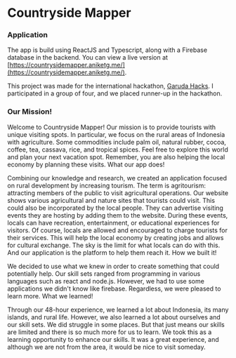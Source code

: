 # Countryside Mapper

### Application

The app is build using ReactJS and Typescript, along with a Firebase database in
the backend. You can view a live version
at [https://countrysidemapper.aniketg.me/](https://countrysidemapper.aniketg.me/).

This project was made for the international
hackathon, [Garuda Hacks](https://garudahacks.com/). I participated in a group
of four, and we placed runner-up in the hackathon.

### Our Mission!

Welcome to Countryside Mapper! Our mission is to provide tourists with unique
visiting spots. In particular, we focus on the rural areas of Indonesia with
agriculture. Some commodities include palm oil, natural rubber, cocoa, coffee,
tea, cassava, rice, and tropical spices. Feel free to explore this world and
plan your next vacation spot. Remember, you are also helping the local economy
by planning these visits. What our app does!

Combining our knowledge and research, we created an application focused on rural
development by increasing tourism. The term is agritourism: attracting members
of the public to visit agricultural operations. Our website shows various
agricultural and nature sites that tourists could visit. This could also be
incorporated by the local people. They can advertise visiting events they are
hosting by adding them to the website. During these events, locals can have
recreation, entertainment, or educational experiences for visitors. Of course,
locals are allowed and encouraged to charge tourists for their services. This
will help the local economy by creating jobs and allows for cultural exchange.
The sky is the limit for what locals can do with this. And our application is
the platform to help them reach it.
How we built it!

We decided to use what we knew in order to create something that could
potentially help. Our skill sets ranged from programming in various languages
such as react and node.js. However, we had to use some applications we didn't
know like firebase. Regardless, we were pleased to learn more.
What we learned!

Through our 48-hour experience, we learned a lot about Indonesia, its many
islands, and rural life. However, we also learned a lot about ourselves and our
skill sets. We did struggle in some places. But that just means our skills are
limited and there is so much more for us to learn. We took this as a learning
opportunity to enhance our skills. It was a great experience, and although we
are not from the area, it would be nice to visit someday.

